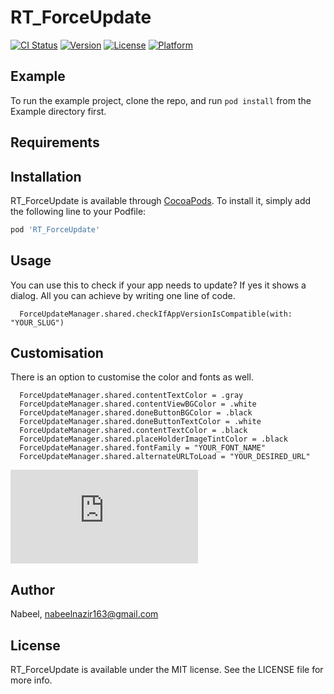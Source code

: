 # RT_ForceUpdate

[![CI Status](https://img.shields.io/travis/Nabeel/RT_ForceUpdate.svg?style=flat)](https://travis-ci.org/Nabeel/RT_ForceUpdate)
[![Version](https://img.shields.io/cocoapods/v/RT_ForceUpdate.svg?style=flat)](https://cocoapods.org/pods/RT_ForceUpdate)
[![License](https://img.shields.io/cocoapods/l/RT_ForceUpdate.svg?style=flat)](https://cocoapods.org/pods/RT_ForceUpdate)
[![Platform](https://img.shields.io/cocoapods/p/RT_ForceUpdate.svg?style=flat)](https://cocoapods.org/pods/RT_ForceUpdate)

## Example

To run the example project, clone the repo, and run `pod install` from the Example directory first.

## Requirements

## Installation

RT_ForceUpdate is available through [CocoaPods](https://cocoapods.org). To install
it, simply add the following line to your Podfile:

```ruby
pod 'RT_ForceUpdate'
```
## Usage

You can use this to check if your app needs to update? If yes it shows a dialog. All you can achieve by writing one line of code.

```
  ForceUpdateManager.shared.checkIfAppVersionIsCompatible(with: "YOUR_SLUG")
```

## Customisation

There is an option to customise the color and fonts as well.

``` 
  ForceUpdateManager.shared.contentTextColor = .gray
  ForceUpdateManager.shared.contentViewBGColor = .white
  ForceUpdateManager.shared.doneButtonBGColor = .black
  ForceUpdateManager.shared.doneButtonTextColor = .white
  ForceUpdateManager.shared.contentTextColor = .black
  ForceUpdateManager.shared.placeHolderImageTintColor = .black
  ForceUpdateManager.shared.fontFamily = "YOUR_FONT_NAME"
  ForceUpdateManager.shared.alternateURLToLoad = "YOUR_DESIRED_URL"

```

![Alt text](https://fv9-3.failiem.lv/thumb_show.php?i=f3acdh4my&view "Screenshot")

## Author

Nabeel, nabeelnazir163@gmail.com

## License

RT_ForceUpdate is available under the MIT license. See the LICENSE file for more info.
